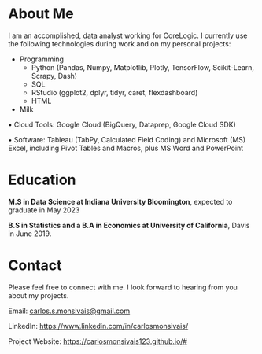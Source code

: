 <h1><b>About Me</b></h1>
I am an accomplished, data analyst working for CoreLogic. I currently use the following technologies during work and on my personal projects:
<ul>
  <li>Programming
    <ul>
      <li>Python (Pandas, Numpy, Matplotlib, Plotly, TensorFlow, Scikit-Learn, Scrapy, Dash)</li>
      <li>SQL</li>
      <li>RStudio (ggplot2, dplyr, tidyr, caret, flexdashboard)</li>
      <li>HTML</li>
    </ul>
  </li>
  <li>Milk</li>
</ul>

• Cloud Tools: Google Cloud (BigQuery, Dataprep, Google Cloud SDK)

• Software: Tableau (TabPy, Calculated Field Coding) and Microsoft (MS) Excel, including Pivot Tables and Macros, plus MS Word and PowerPoint


<h1><b>Education</b></h1>
<b>M.S in Data Science at Indiana University Bloomington</b>, expected to graduate in May 2023

<b>B.S in Statistics and a B.A in Economics at University of California</b>, Davis in June 2019.


<h1><b>Contact</b></h1>
Please feel free to connect with me. I look forward to hearing from you about my projects.

Email: carlos.s.monsivais@gmail.com

LinkedIn: https://www.linkedin.com/in/carlosmonsivais/

Project Website: https://carlosmonsivais123.github.io/#
